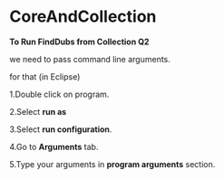 # CoreAndCollection

**To Run FindDubs from Collection  Q2**

we need to pass command line arguments.

for that (in Eclipse) 

1.Double click on program.

2.Select **run as**

3.Select **run configuration**.

4.Go to **Arguments** tab.

5.Type your arguments in **program arguments** section.
